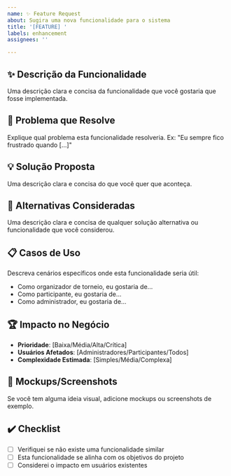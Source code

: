 ```yaml
---
name: ✨ Feature Request
about: Sugira uma nova funcionalidade para o sistema
title: '[FEATURE] '
labels: enhancement
assignees: ''

---
```


## ✨ Descrição da Funcionalidade
Uma descrição clara e concisa da funcionalidade que você gostaria que fosse implementada.

## 🎯 Problema que Resolve
Explique qual problema esta funcionalidade resolveria. Ex: "Eu sempre fico frustrado quando [...]"

## 💡 Solução Proposta
Uma descrição clara e concisa do que você quer que aconteça.

## 🔄 Alternativas Consideradas
Uma descrição clara e concisa de qualquer solução alternativa ou funcionalidade que você considerou.

## 📋 Casos de Uso
Descreva cenários específicos onde esta funcionalidade seria útil:
- Como organizador de torneio, eu gostaria de...
- Como participante, eu gostaria de...
- Como administrador, eu gostaria de...

## 🏆 Impacto no Negócio
- **Prioridade**: [Baixa/Média/Alta/Crítica]
- **Usuários Afetados**: [Administradores/Participantes/Todos]
- **Complexidade Estimada**: [Simples/Média/Complexa]

## 📸 Mockups/Screenshots
Se você tem alguma ideia visual, adicione mockups ou screenshots de exemplo.

## ✔️ Checklist
- [ ] Verifiquei se não existe uma funcionalidade similar
- [ ] Esta funcionalidade se alinha com os objetivos do projeto
- [ ] Considerei o impacto em usuários existentes
